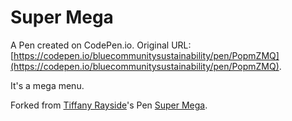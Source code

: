 # Super Mega

A Pen created on CodePen.io. Original URL: [https://codepen.io/bluecommunitysustainability/pen/PopmZMQ](https://codepen.io/bluecommunitysustainability/pen/PopmZMQ).

It's a mega menu.

Forked from [Tiffany Rayside](http://codepen.io/tmrDevelops/)'s Pen [Super Mega](http://codepen.io/tmrDevelops/pen/myVwKE/).
